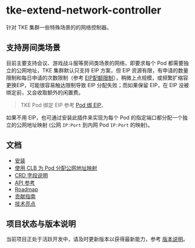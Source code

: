 # tke-extend-network-controller

针对 TKE 集群一些特殊场景的的网络控制器。

## 支持房间类场景

目前主要支持会议、游戏战斗服等房间类场景的网络，即要求每个 Pod 都需要独立的公网地址，TKE 集群默认只支持 EIP 方案，但 EIP 资源有限，有申请的数量限制和每日申请的次数限制（参考 [EIP配额限制](https://cloud.tencent.com/document/product/1199/41648#eip-.E9.85.8D.E9.A2.9D.E9.99.90.E5.88.B6)），稍微上点规模，或频繁扩缩容更换EIP，可能很容易触达限制导致 EIP 分配失败；而如果保留 EIP，在 EIP 没被绑定前，又会收取额外的闲置费。

> TKE Pod 绑定 EIP 参考 [Pod 绑 EIP](https://imroc.cc/tke/networking/pod-eip)。

如果不用 EIP，也可通过安装此插件来实现为每个 Pod 的指定端口都分配一个独立的公网地址映射 (公网 `IP:Port` 到内网 Pod `IP:Port` 的映射)。

## 文档

- [安装](./docs/install.md)
- [使用 CLB 为 Pod 分配公网地址映射](./docs/clb-mapping.md)
- [CRD 字段说明](docs/crd.md)
- [API 参考](docs/api.md)
- [Roadmap](docs/roadmap.md)
- [贡献指南](docs/contributing.md)
- [技术亮点](docs/inside.md)

## 项目状态与版本说明

当前项目正处于活跃开发中，请及时更新版本以获得最新能力，参考 [版本说明](CHANGELOG.md)。
